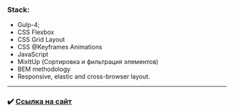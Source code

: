### Stack:
* Gulp-4;
* CSS Flexbox
* CSS Grid Layout
* CSS @Keyframes Animations
* JavaScript
* MixItUp (Сортировка и фильтрация элементов)
* BEM methodology
* Responsive, elastic and cross-browser layout.

---

### :heavy_check_mark: [Ссылка на сайт](https://androfficial.github.io/site-1)

